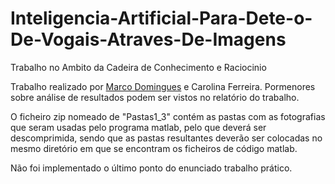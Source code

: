 # Inteligencia-Artificial-Para-Dete-o-De-Vogais-Atraves-De-Imagens
Trabalho no Ambito da Cadeira de Conhecimento e Raciocinio

Trabalho realizado por [Marco Domingues](https://github.com/Blaldas) e Carolina Ferreira.
Pormenores sobre análise de resultados podem ser vistos no relatório do trabalho. 

O ficheiro zip nomeado de "Pastas1_3" contém as pastas com as fotografias que seram usadas pelo programa matlab, pelo que deverá ser descomprimida, sendo que as pastas resultantes deverão ser colocadas no mesmo diretório em que se encontram os ficheiros de código matlab.


Não foi implementado o último ponto do enunciado trabalho prático.
